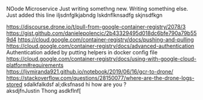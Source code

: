 
NOode Microservice
Just writing somethng new. 
Writing something else.
Just added this line
iljsdnfglkjabndg
lskdnflknsadfg
skjnsdfkgn

https://discourse.drone.io/t/pull-from-google-container-registry/2078/3
https://gist.github.com/danielepolencic/2b43329495d018dc6bfe790a79b559d4
https://cloud.google.com/container-registry/docs/pushing-and-pulling
https://cloud.google.com/container-registry/docs/advanced-authentication
Authentication added by putting helpers in docker config file 
https://cloud.google.com/container-registry/docs/using-with-google-cloud-platform#requirements
https://ljvmiranda921.github.io/notebook/2019/06/16/gcr-to-drone/
https://stackoverflow.com/questions/28150077/where-are-the-drone-logs-stored
sdalkfalkdsf
al;dksfnasd
hi how are you ?  
aksdjfnJustin Thong 
asdkflnf[
